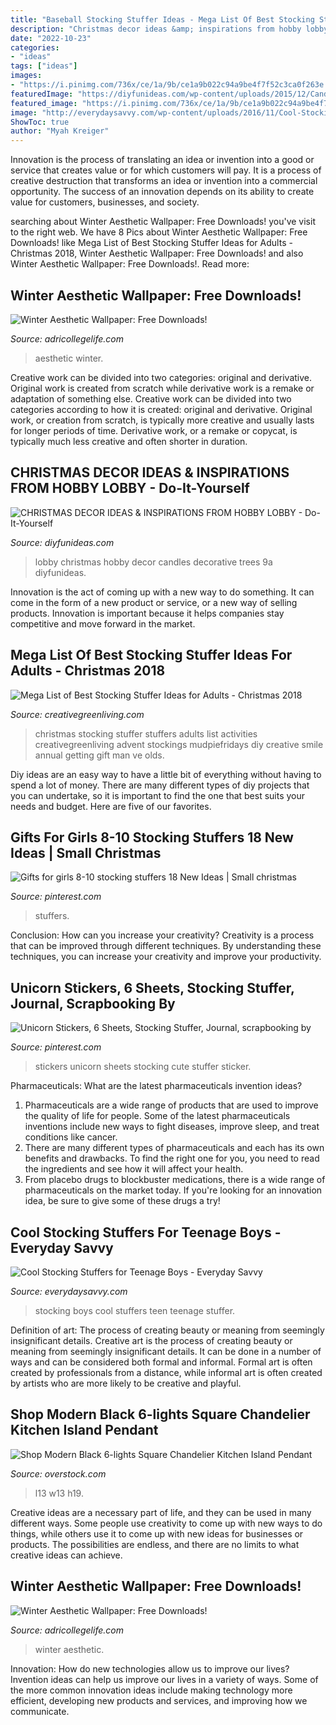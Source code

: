 ```yaml
---
title: "Baseball Stocking Stuffer Ideas - Mega List Of Best Stocking Stuffer Ideas For Adults"
description: "Christmas decor ideas &amp; inspirations from hobby lobby"
date: "2022-10-23"
categories:
- "ideas"
tags: ["ideas"]
images:
- "https://i.pinimg.com/736x/ce/1a/9b/ce1a9b022c94a9be4f7f52c3ca0f263e.jpg"
featuredImage: "https://diyfunideas.com/wp-content/uploads/2015/12/Candles-9a.jpg"
featured_image: "https://i.pinimg.com/736x/ce/1a/9b/ce1a9b022c94a9be4f7f52c3ca0f263e.jpg"
image: "http://everydaysavvy.com/wp-content/uploads/2016/11/Cool-Stocking-Stuffer-Ideas-for-Teen-Boys.jpg"
ShowToc: true
author: "Myah Kreiger"
---
```



Innovation is the process of translating an idea or invention into a good or service that creates value or for which customers will pay. It is a process of creative destruction that transforms an idea or invention into a commercial opportunity. The success of an innovation depends on its ability to create value for customers, businesses, and society.

	

		
searching about Winter Aesthetic Wallpaper: Free Downloads! you've visit to the right web. We have 8 Pics about Winter Aesthetic Wallpaper: Free Downloads! like Mega List of Best Stocking Stuffer Ideas for Adults - Christmas 2018, Winter Aesthetic Wallpaper: Free Downloads! and also Winter Aesthetic Wallpaper: Free Downloads!. Read more:
		
    
## Winter Aesthetic Wallpaper: Free Downloads!

<img loading=lazy src="https://adricollegelife.com/wp-content/uploads/2020/11/39-576x1024.png" onerror="this.onerror=null;this.src='https://tse2.mm.bing.net/th?id=OIP.yleIDBgyAqvWKmVx_y0Z5QHaNK&amp;pid=15.1';" alt="Winter Aesthetic Wallpaper: Free Downloads!">

_Source: adricollegelife.com_

>aesthetic winter. 

	

Creative work can be divided into two categories: original and derivative. Original work is created from scratch while derivative work is a remake or adaptation of something else.
Creative work can be divided into two categories according to how it is created: original and derivative. Original work, or creation from scratch, is typically more creative and usually lasts for longer periods of time. Derivative work, or a remake or copycat, is typically much less creative and often shorter in duration.

    
## CHRISTMAS DECOR IDEAS &amp; INSPIRATIONS FROM HOBBY LOBBY - Do-It-Yourself

<img loading=lazy src="https://diyfunideas.com/wp-content/uploads/2015/12/Candles-9a.jpg" onerror="this.onerror=null;this.src='https://tse1.mm.bing.net/th?id=OIP.VO6AeH5ImbyPcvgSlCEpLgHaOE&amp;pid=15.1';" alt="CHRISTMAS DECOR IDEAS &amp; INSPIRATIONS FROM HOBBY LOBBY - Do-It-Yourself">

_Source: diyfunideas.com_

>lobby christmas hobby decor candles decorative trees 9a diyfunideas. 

	

Innovation is the act of coming up with a new way to do something. It can come in the form of a new product or service, or a new way of selling products. Innovation is important because it helps companies stay competitive and move forward in the market.

    
## Mega List Of Best Stocking Stuffer Ideas For Adults - Christmas 2018

<img loading=lazy src="https://1.bp.blogspot.com/-LvP-ezSfPDk/VnvpMznuCtI/AAAAAAAA1Q8/xFK86zIW9gs/s1600/The%2Bultimate%2Blist%2Bof%2Bstocking%2Bstuffers%2Bpeople%2Bactually%2Bwant%2Band%2Bwill%2Breally%2Buse.png" onerror="this.onerror=null;this.src='https://tse2.mm.bing.net/th?id=OIP.TOk2PYUWx7v0UOUgInXZEwHaLH&amp;pid=15.1';" alt="Mega List of Best Stocking Stuffer Ideas for Adults - Christmas 2018">

_Source: creativegreenliving.com_

>christmas stocking stuffer stuffers adults list activities creativegreenliving advent stockings mudpiefridays diy creative smile annual getting gift man ve olds. 

	

Diy ideas are an easy way to have a little bit of everything without having to spend a lot of money. There are many different types of diy projects that you can undertake, so it is important to find the one that best suits your needs and budget. Here are five of our favorites.

    
## Gifts For Girls 8-10 Stocking Stuffers 18 New Ideas | Small Christmas

<img loading=lazy src="https://i.pinimg.com/736x/ce/1a/9b/ce1a9b022c94a9be4f7f52c3ca0f263e.jpg" onerror="this.onerror=null;this.src='https://tse4.mm.bing.net/th?id=OIP.6HAD4zHjVhBUmPcjQmmHEgAAAA&amp;pid=15.1';" alt="Gifts for girls 8-10 stocking stuffers 18 New Ideas | Small christmas">

_Source: pinterest.com_

>stuffers. 

	

Conclusion: How can you increase your creativity?
Creativity is a process that can be improved through different techniques. By understanding these techniques, you can increase your creativity and improve your productivity.

    
## Unicorn Stickers, 6 Sheets, Stocking Stuffer, Journal, Scrapbooking By

<img loading=lazy src="https://i.pinimg.com/736x/97/56/ec/9756ecee9cc12740bbbedb3170c1a3c4.jpg" onerror="this.onerror=null;this.src='https://tse4.mm.bing.net/th?id=OIP.yuwh36VzH5-wIlQfOYRbOQHaKL&amp;pid=15.1';" alt="Unicorn Stickers, 6 Sheets, Stocking Stuffer, Journal, scrapbooking by">

_Source: pinterest.com_

>stickers unicorn sheets stocking cute stuffer sticker. 

	

Pharmaceuticals: What are the latest pharmaceuticals invention ideas?
1. Pharmaceuticals are a wide range of products that are used to improve the quality of life for people. Some of the latest pharmaceuticals inventions include new ways to fight diseases, improve sleep, and treat conditions like cancer.
2. There are many different types of pharmaceuticals and each has its own benefits and drawbacks. To find the right one for you, you need to read the ingredients and see how it will affect your health.
3. From placebo drugs to blockbuster medications, there is a wide range of pharmaceuticals on the market today. If you're looking for an innovation idea, be sure to give some of these drugs a try!

    
## Cool Stocking Stuffers For Teenage Boys - Everyday Savvy

<img loading=lazy src="http://everydaysavvy.com/wp-content/uploads/2016/11/Cool-Stocking-Stuffer-Ideas-for-Teen-Boys.jpg" onerror="this.onerror=null;this.src='https://tse2.mm.bing.net/th?id=OIP.BZ29TDmeipNCTGMJdfAglQHaLH&amp;pid=15.1';" alt="Cool Stocking Stuffers for Teenage Boys - Everyday Savvy">

_Source: everydaysavvy.com_

>stocking boys cool stuffers teen teenage stuffer. 

	

Definition of art: The process of creating beauty or meaning from seemingly insignificant details.
Creative art is the process of creating beauty or meaning from seemingly insignificant details. It can be done in a number of ways and can be considered both formal and informal. Formal art is often created by professionals from a distance, while informal art is often created by artists who are more likely to be creative and playful.

    
## Shop Modern Black 6-lights Square Chandelier Kitchen Island Pendant

<img loading=lazy src="https://ak1.ostkcdn.com/images/products/is/images/direct/99f1a6eac668b7beca3beafbbfe49256eb5bc56e/Modern-6-lights-Square-Chandelier-Kitchen-Island-Pendant-Ceiling-Lighting.jpg" onerror="this.onerror=null;this.src='https://tse3.mm.bing.net/th?id=OIP.ppEZmFdFFJKb6spP81OlqwHaHa&amp;pid=15.1';" alt="Shop Modern Black 6-lights Square Chandelier Kitchen Island Pendant">

_Source: overstock.com_

>l13 w13 h19. 

	

Creative ideas are a necessary part of life, and they can be used in many different ways. Some people use creativity to come up with new ways to do things, while others use it to come up with new ideas for businesses or products. The possibilities are endless, and there are no limits to what creative ideas can achieve.

    
## Winter Aesthetic Wallpaper: Free Downloads!

<img loading=lazy src="https://adricollegelife.com/wp-content/uploads/2020/11/13-576x1024.png" onerror="this.onerror=null;this.src='https://tse2.mm.bing.net/th?id=OIP.xhQPMwGw8ix0PXhGpC-83AHaNK&amp;pid=15.1';" alt="Winter Aesthetic Wallpaper: Free Downloads!">

_Source: adricollegelife.com_

>winter aesthetic. 

	

Innovation: How do new technologies allow us to improve our lives?
Invention ideas can help us improve our lives in a variety of ways. Some of the more common innovation ideas include making technology more efficient, developing new products and services, and improving how we communicate.

